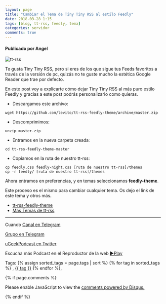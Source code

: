 ```yaml
---
layout: page
title: "Cambiar el Tema de Tiny Tiny RSS al estilo Feedly"
date: 2018-03-28 1:15 
tags: [blog, tt-rss, feedly, tema]
categories: servidor
comments: true
---
```

#### Publicado por Angel



![tt-rss](https://camo.githubusercontent.com/851194fd738e02496073a5c7e4ca3d1f5d38c8e0/68747470733a2f2f7261772e6769746875622e636f6d2f6c657669746f2f74742d7273732d666565646c792d7468656d652f6d61737465722f666565646c792d73637265656e73686f74732f666565646c792d657870616e6461626c652e706e673f313330383236)  

Te gusta Tiny Tiny RSS, pero si eres de los que sigue tus Feeds favoritos a través de la versión de pc, quizás no te guste mucho la estética Google Reader que trae por defecto.

En este post voy a explicarte cómo dejar Tiny Tiny RSS al más puro estilo Feedly y gracias a este post podrás personalizarlo como quieras.

- Descargamos este archivo:  
```
wget https://github.com/levito/tt-rss-feedly-theme/archive/master.zip
```  
- Descomprimimos:
```
unzip master.zip
```  
- Entramos en la nueva carpeta creada:
```
cd tt-rss-feedly-theme-master
```  
- Copiamos en la ruta de nuestro tt-rss:
```
cp feedly.css feedly-night.css [ruta de nuestro tt-rss]/themes
cp -r feedly/ [ruta de nuestro tt-rss]/themes
```  

Ahora entramos en preferencias, y en temas seleccionamos **feedly-theme**.

Este proceso es el mismo para cambiar cualquier tema. Os dejo el link de este tema y otros más.

+ [tt-rss-feedly-theme](https://github.com/levito/tt-rss-feedly-theme)
+ [Mas Temas de tt-rss](https://git.tt-rss.org/git/tt-rss/wiki/Themes)  


<!-- -------------------------------------Aquí abajo los comentarios -------------------------------------------  -->
---
Cuando 
[Canal en Telegram](https://t.me/uGeek)  

[Grupo en Telegram](https://t.me/uGeekPodcast)  

[uGeekPodcast en Twitter](https://twitter.com/ugeekpodcast)  


Escucha más Podcast en el Reproductor de la web [►Play](https://ugeek.github.io/podcasts/)  

Tags: {% assign sorted_tags = page.tags | sort %} {% for tag in sorted_tags %} , <span class="tag"><a href="/tag#{{ tag }}">{{ tag }}</a></span> {% endfor %},


{% if page.comments %}
<div id="disqus_thread"></div>
<script>

/**
*  RECOMMENDED CONFIGURATION VARIABLES: EDIT AND UNCOMMENT THE SECTION BELOW TO INSERT DYNAMIC VALUES FROM YOUR PLATFORM OR CMS.
*  LEARN WHY DEFINING THESE VARIABLES IS IMPORTANT: https://disqus.com/admin/universalcode/#configuration-variables*/
/*
var disqus_config = function () {
this.page.url = PAGE_URL;  // Replace PAGE_URL with your page's canonical URL variable
this.page.identifier = PAGE_IDENTIFIER; // Replace PAGE_IDENTIFIER with your page's unique identifier variable
};
*/
(function() { // DON'T EDIT BELOW THIS LINE
var d = document, s = d.createElement('script');
s.src = 'https://https-angelbcn-github-io-ugeek.disqus.com/embed.js';
s.setAttribute('data-timestamp', +new Date());
(d.head || d.body).appendChild(s);
})();
</script>
<noscript>Please enable JavaScript to view the <a href="https://disqus.com/?ref_noscript">comments powered by Disqus.</a></noscript>

{% endif %}

<script id="dsq-count-scr" src="//https-angelbcn-github-io-ugeek.disqus.com/count.js" async></script>
